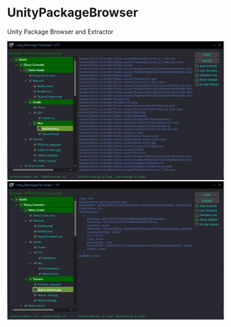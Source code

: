# UnityPackageBrowser
Unity Package Browser and Extractor

![preview](https://github.com/wh0am15533/UnityPackageBrowser/blob/master/Screenshot.png)
![preview](https://github.com/wh0am15533/UnityPackageBrowser/blob/master/Screenshot2.png)
